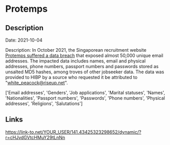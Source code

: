 # Protemps

## Description

Date: 2021-10-04

Description:
In October 2021, the Singaporean recruitment website <a href="https://www.straitstimes.com/singapore/courts-crime/spore-employment-agency-hacked-ic-scans-and-salaries-of-40000-job-seekers" target="_blank" rel="noopener">Protemps suffered a data breach</a> that exposed almost 50,000 unique email addresses. The impacted data includes names, email and physical addresses, phone numbers, passport numbers and passwords stored as unsalted MD5 hashes, among troves of other jobseeker data. The data was provided to HIBP by a source who requested it be attributed to &quot;white_peacock@riseup.net&quot;.


['Email addresses', 'Genders', 'Job applications', 'Marital statuses', 'Names', 'Nationalities', 'Passport numbers', 'Passwords', 'Phone numbers', 'Physical addresses', 'Religions', 'Salutations']

## Links

https://link-to.net/YOUR_USER/141.43425323298652/dynamic/?r=cHJvdGVtcHMuY29tLnNn